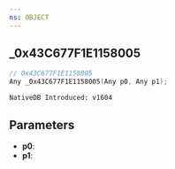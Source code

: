 ```yaml
---
ns: OBJECT
---
```

## _0x43C677F1E1158005

```c
// 0x43C677F1E1158005
Any _0x43C677F1E1158005(Any p0, Any p1);
```

```
NativeDB Introduced: v1604
```

## Parameters
* **p0**:
* **p1**:
